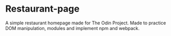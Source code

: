 # Restaurant-page
A simple restaurant homepage made for The Odin Project. Made to practice DOM manipulation, modules and implement npm and webpack.
